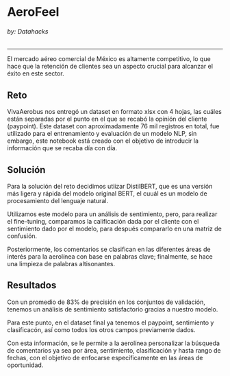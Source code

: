 # AeroFeel
###### by: Datahacks
-----------------------

El mercado aéreo comercial de México es altamente competitivo, lo que hace que la retención de clientes sea un aspecto crucial para alcanzar el éxito en este sector.

## Reto

VivaAerobus nos entregó un dataset en formato xlsx con 4 hojas, las cuáles están separadas por el punto en el que se recabó la opinión del cliente (paypoint). Este dataset con aproximadamente 76 mil registros en total, fue utilizado para el entrenamiento y evaluación de un modelo NLP, sin embargo, este notebook está creado con el objetivo de introducir la información que se recaba día con día. 

## Solución

Para la solución del reto decidimos utiizar DistilBERT, que es una versión más ligera y rápida del modelo original BERT, el cuuál es un modelo de procesamiento del lenguaje natural. 

Utilizamos este modelo para un análisis de sentimiento, pero, para realizar el fine-tuning, comparamos la calificación dada por el cliente con el sentimiento dado por el modelo, para después compararlo en una matriz de confusión.

Posteriormente, los comentarios se clasifican en las diferentes áreas de interés para la aerolínea con base en palabras clave; finalmente, se hace una limpieza de palabras altisonantes.

## Resultados

Con un promedio de 83% de precisión en los conjuntos de validación, tenemos un análisis de sentimiento satisfactorio gracias a nuestro modelo.

Para este punto, en el dataset final ya tenemos el paypoint, sentimiento y clasificacón, así como todos los otros campos previamente dados. 

Con esta información, se le permite a la aerolínea personalizar la búsqueda de comentarios ya sea por área, sentimiento, clasificación y hasta rango de fechas, con el objetivo de enfocarse específicamente en las áreas de oportunidad.
